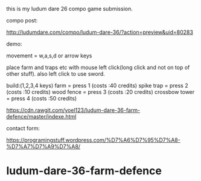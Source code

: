this is my ludum dare 26 compo game submission.

compo post:

http://ludumdare.com/compo/ludum-dare-36/?action=preview&uid=80283


demo:

movement = w,a,s,d or arrow keys 

place farm and traps etc with mouse left click(long click and not on top of other stuff). 
also left click to use sword. 

build:(1,2,3,4 keys) 
farm = press 1 (costs :40 credits) 
spike trap = press 2 (costs :10 credits) 
wood fence = press 3 (costs :20 credits) 
crossbow tower = press 4 (costs :50 credits) 

https://cdn.rawgit.com/yoel123/ludum-dare-36-farm-defence/master/indexe.html

contact form:

https://programingstuff.wordpress.com/%D7%A6%D7%95%D7%A8-%D7%A7%D7%A9%D7%A8/
# ludum-dare-36-farm-defence
